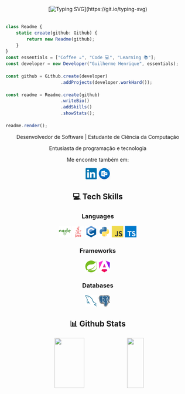 <div align="center">

[![Typing SVG](https://readme-typing-svg.demolab.com?font=Press+Start+2P&size=11&pause=1000&color=8C67DB&center=true&vCenter=true&random=false&width=435&lines=%F0%9F%8C%8E+Hello%2C+World!+%F0%9F%8C%8E;Welcome+to+Guilherme+Henrique's+Github!)](https://git.io/typing-svg)
</div>

```typescript

class Readme {
    static create(github: Github) {
        return new Readme(github);
    }
}
const essentials = ["Coffee ☕", "Code 💻", "Learning 📚"];
const developer = new Developer("Guilherme Henrique", essentials);

const github = Github.create(developer)
                     .addProjects(developer.workHard());

const readme = Readme.create(github)
                     .writeBio()
                     .addSkills()
                     .showStats();

readme.render();
```
<p align="center">Desenvolvedor de Software | Estudante de Ciência da Computação</p>
<p align="center">Entusiasta de programação e tecnologia</p>
<p align="center">Me encontre também em:</p>

<div align="center">
    <a href="https://www.linkedin.com/in/guilherme-henrique-aparecido-de-oliveira"><img src="https://raw.githubusercontent.com/devicons/devicon/master/icons/linkedin/linkedin-original.svg" width=32px /></a>
    <a href="mailto:guilhermeh000@hotmail.com"><img src="./assets/Outlook.png" width=32px /></a>
</div>

<div align="center">
<h2>💻 Tech Skills</h2>
    <h3>Languages</h3>
    <img src="https://raw.githubusercontent.com/devicons/devicon/refs/heads/master/icons/nodejs/nodejs-plain-wordmark.svg" height=32px />
    <img src="https://raw.githubusercontent.com/devicons/devicon/refs/heads/master/icons/java/java-plain-wordmark.svg" height=32px />
    <img src="https://raw.githubusercontent.com/devicons/devicon/master/icons/c/c-original.svg" height=32px />
    <img src="https://raw.githubusercontent.com/devicons/devicon/master/icons/python/python-original.svg" height=32px />
    <img src="https://github.com/devicons/devicon/blob/master/icons/javascript/javascript-original.svg" height=32px />
    <img src="https://github.com/devicons/devicon/blob/master/icons/typescript/typescript-original.svg" height=32px />
    <h3>Frameworks</h3>
    <img src="https://raw.githubusercontent.com/devicons/devicon/master/icons/spring/spring-original.svg" height=32px />
    <img src="https://github.com/devicons/devicon/blob/master/icons/angular/angular-original.svg" height=32px />
    <h3>Databases</h3>
    <img src="https://raw.githubusercontent.com/devicons/devicon/master/icons/mysql/mysql-original.svg" height=32px />
    <img src="https://raw.githubusercontent.com/devicons/devicon/master/icons/postgresql/postgresql-original.svg" height=32px />
</div>  

<h2 align="center">📊 Github Stats</h2>
<div align="center">
    <img src="https://github-readme-stats.vercel.app/api?username=Guiiima&show_icons=true&count_private=true&theme=aura" height=137px width=40% />
    <img src="https://github-readme-stats.vercel.app/api/top-langs/?username=Guiiima&layout=compact&theme=aura&card_width=100" height=137px width=30% />
</div>
